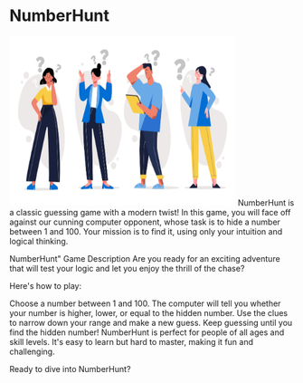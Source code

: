 # NumberHunt
<img src="https://github.com/ivanstoyanoff/NumberHunt/blob/master/NumberHunt.jpg" alt="NumberHunt" width="400" height="300">
 NumberHunt is a classic guessing game with a modern twist! In this game, you will face off against our cunning computer opponent, whose task is to hide a number between 1 and 100. Your mission is to find it, using only your intuition and logical thinking. 

 NumberHunt" Game Description
Are you ready for an exciting adventure that will test your logic and let you enjoy the thrill of the chase?

Here's how to play:

Choose a number between 1 and 100.
The computer will tell you whether your number is higher, lower, or equal to the hidden number.
Use the clues to narrow down your range and make a new guess.
Keep guessing until you find the hidden number!
NumberHunt is perfect for people of all ages and skill levels. It's easy to learn but hard to master, making it fun and challenging.

Ready to dive into NumberHunt?
